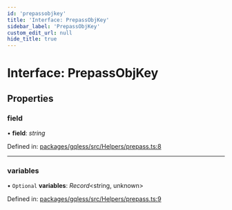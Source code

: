 ```yaml
---
id: 'prepassobjkey'
title: 'Interface: PrepassObjKey'
sidebar_label: 'PrepassObjKey'
custom_edit_url: null
hide_title: true
---
```


# Interface: PrepassObjKey

## Properties

### field

• **field**: _string_

Defined in: [packages/gqless/src/Helpers/prepass.ts:8](https://github.com/gqless/gqless/blob/41c894a/packages/gqless/src/Helpers/prepass.ts#L8)

---

### variables

• `Optional` **variables**: _Record_<string, unknown\>

Defined in: [packages/gqless/src/Helpers/prepass.ts:9](https://github.com/gqless/gqless/blob/41c894a/packages/gqless/src/Helpers/prepass.ts#L9)
